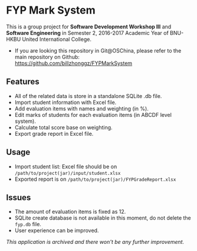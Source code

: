 # FYP Mark System

This is a group project for **Software Development Workshop III** and **Software Engineering** in Semester 2, 2016-2017 Academic Year of BNU-HKBU United International College. 

* If you are looking this repository in Git@OSChina, please refer to the main repository on Github: https://github.com/billzhonggz/FYPMarkSystem

## Features

* All of the related data is store in a standalone SQLite .db file.
* Import student information with Excel file.
* Add evaluation items with names and weighting (in %).
* Edit marks of students for each evaluation items (in ABCDF level system).
* Calculate total score base on weighting.
* Export grade report in Excel file.

## Usage

* Import student list: Excel file should be on `/path/to/project(jar)/input/student.xlsx`
* Exported report is on `/path/to/project(jar)/FYPGradeReport.xlsx`

## Issues

* The amount of evaluation items is fixed as 12. 
* SQLite create database is not available in this moment, do not delete the `fyp.db` file.
* User experience can be improved. 

*This application is archived and there won't be any further improvement.*